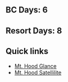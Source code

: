 ## BC Days: 6
## Resort Days: 8

## Quick links
- [Mt. Hood Glance](/glances/2023-22-23_mt_hood_ski.html)
- [Mt. Hood Satellilite](/ski/2023-11-23_SatelliteImageryMtHood.html)
